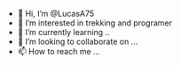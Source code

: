 - 👋 Hi, I’m @LucasA75
- 👀 I’m interested in trekking and programer
- 🌱 I’m currently learning ..
- 💞️ I’m looking to collaborate on ...
- 📫 How to reach me ...

<!---
LucasA75/LucasA75 is a ✨ special ✨ repository because its `README.md` (this file) appears on your GitHub profile.
You can click the Preview link to take a look at your changes.
--->
